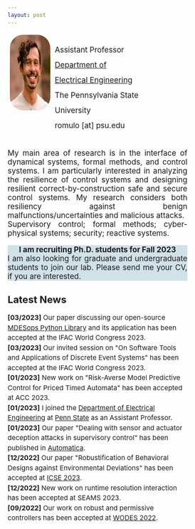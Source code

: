 ```yaml
---
layout: post
---
```


<link rel="stylesheet" href="https://cdn.jsdelivr.net/gh/jpswalsh/academicons@1/css/academicons.min.css">
<link rel="stylesheet" href="https://cdnjs.cloudflare.com/ajax/libs/font-awesome/4.7.0/css/font-awesome.min.css">

<style>
* {
  box-sizing: border-box;
}

/* Create two equal columns that floats next to each other */
.column {
  padding: 5px;
  float: left;
}
.left {
  width: 25%;
}

.right {
  width: 50%;
}
/* Clear floats after the columns */
.row:after {
  content: "";
  display: table;
  clear: both;
}
p.small {
  line-height: 2;
}

p.big {
  line-height: 1.8;
}


/*STRAVA DATA FROM https://www.frontendhero.dev/tutorial/strava-widget/*/
.strava-widget {
   float: left;
   width: 100%;
}
   .strava-stats {
      border-top: 1px solid #ccc;
      border-right: 1px solid #ccc;
   }
      .strava-stats .caption {
         background: #dbdada;
         font-weight: bold;
      }
         .strava-stats th,
         .strava-stats td {
            padding: 15px;
            border-left: 1px solid #ccc;
            border-bottom: 1px solid #ccc;
            width: calc(100% / 6)
         }
         .strava-stats .heading {
            background: #dbdadac7;
            font-weight: bold;
            text-align: center;
}


/*SOCIAL MEDIA BUTTONS*/

.sm_icon{
  width: 25px;
  /* the height is adjusted automatically*/
}
.ai {
  padding: 20px;
  font-size: 20px;
  width: 10px;
  text-align: center;
  text-decoration: none;
}

/* Add a hover effect if you want */
.ai:hover {
  opacity: 0.7;
}
.fa {
  padding: 20px;
  font-size:20px;
  width: 20px;
  text-align: center;
  text-decoration: none;
}

/* Add a hover effect if you want */
.fa:hover {
  opacity: 0.7;
}

img.rounded-corners {
  border-radius: 30px;
}


</style>

<div class="bio">
	<div class = "row">
    <div class = "column left">
			<div class = "img"><img src="/assets/images/rmg-2021.jpg" style="width:160px;height:170px;" class="rounded-corners"></div>
		</div>
		<div class = "column right" style="margin-top: 0em;">	
			<div class = "contact"> 
				<p class="small" style="font-size:17px;text-align:left">Assistant Professor<br>
				<a href = "https://www.eecs.psu.edu/">Department of Electrical Engineering</a><br> 
        The Pennsylvania State University<br>
        romulo [at] psu.edu
        </p>
      </div>
      <div class = "icons" style="margin-top: -2em;margin-left: -1em">
        <!-- <a class="fa fa-envelope" href="mailto:romulo@umich.edu"></a> -->
        <a class="ai ai-google-scholar-square " href="https://scholar.google.com/citations?user=IVN60_4AAAAJ&hl=en"></a>
        <a class="fa fa-github fa-1x" href="https://github.com/romulo-goes"></a>
        <a class="fa fa-book" href="https://www.goodreads.com/user/show/126601317-romulo-meira-goes"></a>
			</div>
		</div>
	</div>
  

</div>

<div class = "Research">
<p style="font-size:17px;text-align: justify;text-justify: inter-word;">
		My main area of research is in the interface of dynamical systems, formal methods, and control systems. I am particularly interested in analyzing the resilience of control systems and designing resilient correct-by-construction safe and secure control systems.  My research considers both resiliency against benign malfunctions/uncertainties and malicious attacks.<br>
    Supervisory control; formal methods; cyber-physical systems; security; reactive systems.
</p>
<div class = "Recruit" style="font-size:17px;text-align: justify;text-justify: inter-word;background-color: rgba(106, 159, 181, 0.3);">
<p style="text-align: center">
<b >I am recruiting Ph.D. students for Fall 2023</b></p>
<p style="margin-top: -1em;">
I am also looking for graduate and undergraduate students to join our lab. Please send me your CV, if you are interested. 
</p>
</div>

</div>

<div class= "News">
	<h2><b style="font-size:22px">Latest News</b></h2>
  <ul style="list-style-type:none;margin: 0;padding-left:0;line-height:1.5;font-size:15px">
  <li><b>[03/2023]</b> Our paper discussing our open-source <a href = "https://gitlab.eecs.umich.edu/M-DES-tools/desops">MDESops Python Library</a> and its application has been accepted at the IFAC World Congress 2023.</li>
  <li><b>[03/2023]</b> Our invited session on "On Software Tools and Applications of Discrete Event Systems" has been accepted at the IFAC World Congress 2023.</li>
  <li><b>[01/2023]</b> New work on "Risk-Averse Model Predictive Control for Priced Timed Automata" has been accepted at ACC 2023.</li>
  <li><b>[01/2023]</b> I joined the <a href = "https://www.eecs.psu.edu/">Department of Electrical Engineering</a> at <a href = "https://www.psu.edu/">Penn State</a> as an Assistant Professor. </li>
  <li><b>[01/2023]</b> Our paper "Dealing with sensor and actuator deception attacks in supervisory control" has been published in <a href = "https://www.sciencedirect.com/science/article/pii/S0005109822006021/">Automatica</a>.</li>
  <li><b>[12/2022]</b> Our paper "Robustification of Behavioral Designs against Environmental Deviations" has been accepted at  <a href = "https://conf.researchr.org/details/icse-2023/icse-2023-technical-track/87/Robustification-of-Behavioral-Designs-against-Environmental-Deviations">ICSE 2023</a>.</li>
  <li><b>[12/2022]</b> New work on runtime resolution interaction has been accepted at SEAMS 2023.</li>
  <li><b>[09/2022]</b> Our work on robust and permissive controllers has been accepted at <a href = "https://www.sciencedirect.com/science/article/pii/S2405896322023758">WODES 2022</a>.</li>
  <!-- <li><b>[06/2022]</b> I am excited to announce that I will be joining the <a href = "https://www.eecs.psu.edu/">Department of Electrical Engineering</a> at <a href = "https://www.psu.edu/">Penn State</a> as an Assistant Professor in January 2023. </li> -->
  <!-- <li><b>[04/2022]</b> I was selected to participate in the <a href = "https://cps-rising-stars2022.com/">CPS Rising Stars Workshop 2022</a></li> -->
  <!-- <li><b>[04/2022]</b> I presented about the <a href = "https://gitlab.eecs.umich.edu/M-DES-tools/desops/">MDESops tool</a> at the IEEE CSS TC DES <a href = "http://ieeecss.org/tc/discrete-event-systems/talk-series-2022/">Virtual Talk Series 2022</a></li> -->
  <!-- <li><b>[04/2022]</b> I will be serving on the AE program committee for <a href = "https://conferences.ncl.ac.uk/formats2022/">FORMATS 2022</a></li> -->
  <!-- <li><b>[04/2022]</b> Our SEAMS 2022 paper got accepted: Run-Time Adaptation of Quality Attributes for Automated Planning. You can find the preprint <a href = "{{ site.baseurl }}/assets/publications/wohlrab2022seams.pdf">here</a></li> -->
</ul>
</div>

<!-- <div class= "Projects">
	<h2><a href = "{{ site.baseurl }}/projects">Projects</a></h2>
	<p><strong> Resilience against cyber-attacks in cyber-physical systems</strong></p>
	<p><strong> Robustness in discrete transition systems</strong></p>
	<p><strong> Privacy in dynamical systems</strong></p>
</div> -->




<!-- 
<div class="strava-widget">
   <table class="strava-stats">
      <tr>
         <th class="caption" colspan="6">Weekly running stats</th>
      </tr>
      <tr>
         <td>Runs</td> 
         <td><strong><?php echo $all_run_totals['count']; ?></strong></td>
      </tr>
      <tr>
         <td>Distance</td> 
         <td><strong><?php echo $all_run_totals['distance']; ?></strong></td>
      </tr>
   </table>
</div> -->